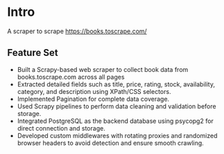 # Intro
A scraper to scrape https://books.toscrape.com/

## Feature Set
- Built a Scrapy-based web scraper to collect book data from books.toscrape.com across all pages
- Extracted detailed fields such as title, price, rating, stock, availability, category, and description using XPath/CSS selectors.
- Implemented Pagination for complete data coverage.
- Used Scrapy pipelines to perform data cleaning and validation before storage.
- Integrated PostgreSQL as the backend database using psycopg2 for direct connection and storage.
- Developed custom middlewares with rotating proxies and randomized browser headers to avoid detection and ensure smooth crawling.

